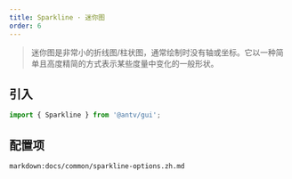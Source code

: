 ```yaml
---
title: Sparkline · 迷你图
order: 6
---
```



> 迷你图是非常小的折线图/柱状图，通常绘制时没有轴或坐标。它以一种简单且高度精简的方式表示某些度量中变化的一般形状。

## 引入

```ts
import { Sparkline } from '@antv/gui';
```

## 配置项

`markdown:docs/common/sparkline-options.zh.md`
